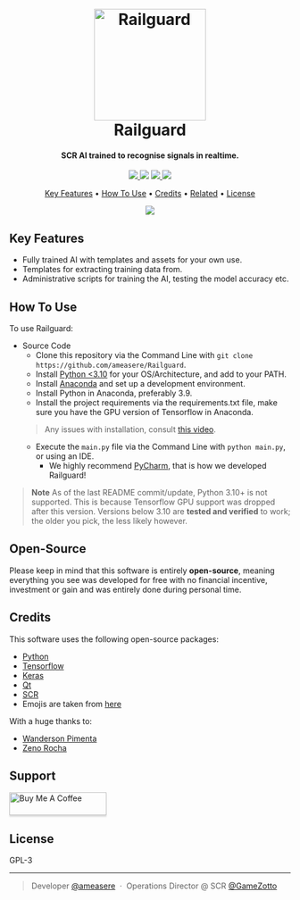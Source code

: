
<h1 align="center">
  <br>
  <a href="https://github.com/ameasere/Railguard/"><img src="https://i.imgur.com/st9uOl3.png" alt="Railguard" width="200"></a>
  <br>
  Railguard
  <br>
</h1>

<h4 align="center">SCR AI trained to recognise signals in realtime.</h4>

<p align="center">
  <a href="https://github.com/ameasere/Railguard/releases">
    <img src="https://img.shields.io/github/v/release/ameasere/Railguard?label=Release&logo=GitHub&sort=semver&style=for-the-badge">
  </a>
  <a href="https://github.com/ameasere/Railguard/branches"><img src="https://img.shields.io/github/last-commit/ameasere/Railguard?logo=GitHub&style=for-the-badge"></a>
  <a href="https://github.com/ameasere/Railguard/releases/tag/0.0.5">
      <img src="https://img.shields.io/github/repo-size/ameasere/Railguard?logo=GitHub&style=for-the-badge">
  </a>
  <a href="https://github.com/ameasere/Railguard/blob/main/main.py">
    <img src="https://img.shields.io/github/license/ameasere/Railguard?style=for-the-badge">
  </a>
</p>

<p align="center">
  <a href="#key-features">Key Features</a> •
  <a href="#how-to-use">How To Use</a> •
  <a href="#credits">Credits</a> •
  <a href="#related">Related</a> •
  <a href="#license">License</a>
</p>

<p align="center">
<img src="https://user-images.githubusercontent.com/55900441/213927396-2fc23f79-328d-43cf-b504-404f836d17f1.gif">
</p>

## Key Features

* Fully trained AI with templates and assets for your own use.
* Templates for extracting training data from.
* Administrative scripts for training the AI, testing the model accuracy etc.

## How To Use

To use Railguard:

* Source Code
  - Clone this repository via the Command Line with `git clone https://github.com/ameasere/Railguard`.
  - Install [Python <3.10](https://python.org) for your OS/Architecture, and add to your PATH.
  - Install [Anaconda](https://www.anaconda.com/) and set up a development environment.
  - Install Python in Anaconda, preferably 3.9.
  - Install the project requirements via the requirements.txt file, make sure you have the GPU
  version of Tensorflow in Anaconda.
  > Any issues with installation, consult [this video](https://www.youtube.com/watch?v=w2bRDhmkh2s).
  - Execute the `main.py` file via the Command Line with `python main.py`, or using an IDE.
    - We highly recommend [PyCharm](https://www.jetbrains.com/pycharm/), that is how we developed Railguard!



> **Note**
> As of the last README commit/update, Python 3.10+ is not supported. This is because Tensorflow GPU support was dropped after this version. Versions below 3.10 are **tested and verified** to work; the older you pick, the less likely however.

## Open-Source

Please keep in mind that this software is entirely **open-source**, meaning everything you see was developed for free with no financial incentive, investment or gain and was entirely done during personal time.

## Credits

This software uses the following open-source packages:

- [Python](https://python.org/)
- [Tensorflow](https://www.tensorflow.org/)
- [Keras](https://keras.io/)
- [Qt](https://qt.io)
- [SCR](https://stepfordcountyrailway.co.uk/)
- Emojis are taken from [here](https://github.com/arvida/emoji-cheat-sheet.com)

With a huge thanks to:

- [Wanderson Pimenta](https://github.com/Wanderson-Magalhaes)
- [Zeno Rocha](https://zenorocha.com/)

## Support

<a href="paypal.me/leighdb" target="_blank"><img src="https://www.buymeacoffee.com/assets/img/custom_images/purple_img.png" alt="Buy Me A Coffee" style="height: 41px !important;width: 174px !important;box-shadow: 0px 3px 2px 0px rgba(190, 190, 190, 0.5) !important;-webkit-box-shadow: 0px 3px 2px 0px rgba(190, 190, 190, 0.5) !important;" ></a>

## License

GPL-3 

---

> Developer [@ameasere](https://github.com/ameasere) &nbsp;&middot;&nbsp; Operations Director @ SCR [@GameZotto](https://www.roblox.com/users/534542358/profile)